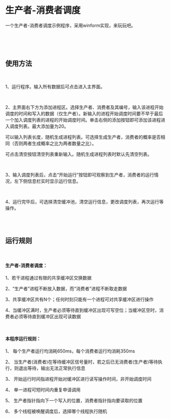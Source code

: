 # 生产者-消费者调度

一个生产者-消费者调度示例程序，采用winform实现，来玩玩吧。

<br/>

<br/>

<br/>

## 使用方法

<br/>

1、运行程序。输入所有数据后可点击进入主界面。

<br/>

2、主界面右下方为添加进程区。选择生产者、消费者及其编号，输入该进程开始调度的时间和写入的数据（仅生产者）。新输入的进程开始调度时间要不早于最后一个加入调度列表的进程的开始调度时间。单击右侧的添加按钮即可添加该进程进入调度列表。最大添加量为20。

可以输入列表长度，随机生成进程列表。可选择生成生产者，消费者的概率是否相同（否则两者生成概率之比为两者数量之比）。

可点击清空按钮清空列表重新输入。随机生成进程列表时默认先清空列表。

<br/>

3、输入调度列表后，点击“开始运行”按钮即可观察到生产者，消费者的运行情况，左下侧信息栏实时显示运行信息。

<br/>

4、运行完毕后，可选择清空缓冲池，清空运行信息，更改调度列表，再次运行等操作。
<br/>

<br/>

<br/>

## 运行规则
<br/>

#### 生产者-消费者调度：

1、若干进程通过有限的共享缓冲区交换数据

2、“生产者”进程不断放入数据，而“消费者”进程不断取走数据

3、共享缓冲区共有N个；任何时刻只能有一个进程可对共享缓冲区进行操作

4、当缓冲区满时，生产者必须等待直到缓冲区出现可写空位；当缓冲区空时，消费者必须等待直到缓冲区出现可读数据

<br/>

#### 本程序运行规则：
1、	每个生产者运行均消耗650ms，每个消费者运行均消耗350ms

2、	当生产者(消费者)在等待缓冲区信号量时，若之后已无消费者(生产者)等待执行，则退出等待，输出无法正常执行信息

3、	开始运行时间指进程开始对缓冲区进行读写操作时间，非开始调度时间

4、	单一进程可短时间内重复申请调用

5、	生产者指针指向下一个写入的位置，消费者指针指向要读取的位置

6、	多个线程被唤醒调度后，选择哪个线程执行随机




